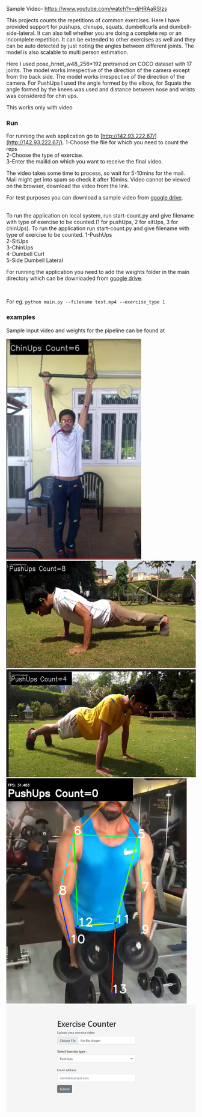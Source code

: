 Sample Video- https://www.youtube.com/watch?v=djHRAaRSIzs


This projects counts the repetitions of common exercises. Here I have provided support for pushups, chinups, squats, dumbellcurls and dumbell-side-lateral. It can also tell whether you are doing a complete rep or an incomplete repetition. It can be extended to other exercises as well and they can be auto detected by just noting the angles between different joints. The model is also scalable to multi person estimation.

Here I used pose_hrnet_w48_256*192 pretrained on COCO dataset with 17 joints. 
The model works irrespective of the direction of the camera except from the back side. 
The model works irrespective of the direction of the camera. 
For PushUps I used the angle formed by the elbow, for Squats the angle formed by the knees was used and distance between nose and wrists was considered for chin ups.


This works only with video


### Run

For running the web application go to [http://142.93.222.67/](http://142.93.222.67/). 
1-Choose the file for which you need to count the reps<br/>
2-Choose the type of exercise.<br/>
3-Enter the mailId on which you want to receive the final video.<br/>

The video takes some time to process, so wait for 5-10mins for the mail. Mail might get into spam so check it after 10mins. Video cannot be viewed on the browser, download the video from the link.
<br/>

For test purposes you can download a sample video from [google drive](https://drive.google.com/drive/folders/1GDE8TySO5LBN6doJtW9DvAbtu-av1ivI?usp=sharing). 

<br/>
To run the application on local system, run start-count.py and give filename with type of exercise to be counted.(1 for pushUps, 2 for sitUps, 3 for chinUps). 
To run the application run start-count.py and give filename with type of exercise to be counted.
1-PushUps<br/>
2-SitUps<br/>
3-ChinUps<br/>
4-Dumbell Curl<br/>
5-Side Dumbell Lateral<br/>

For running the application you need to add the weights folder in the main directory which can be downloaded from [google drive](https://drive.google.com/drive/folders/1GDE8TySO5LBN6doJtW9DvAbtu-av1ivI?usp=sharing). 

<br/>

For eg.  ```python main.py --filename test.mp4 --exercise_type 1 ```

### examples

Sample input video and weights for the pipeline can be found at 

<img src="https://github.com/akshatkaush/exercise-count/blob/master/New%20folder/chinups_sample.PNG?raw=true"  >

<img src="https://github.com/akshatkaush/exercise-count/blob/master/New%20folder/push_up_sample.PNG?raw=true" width="568.5" height="286.5">

<img src="https://github.com/akshatkaush/exercise-count/blob/master/New%20folder/push_up_sample2.PNG?raw=true" width="568.5" height="286.5">

<img src="https://github.com/akshatkaush/exercise-count/blob/master/New%20folder/frame.png?raw=true">

<img src="https://github.com/akshatkaush/exercise-count/blob/master/New%20folder/websample.PNG?raw=true" width="568.5" height="286.5">

